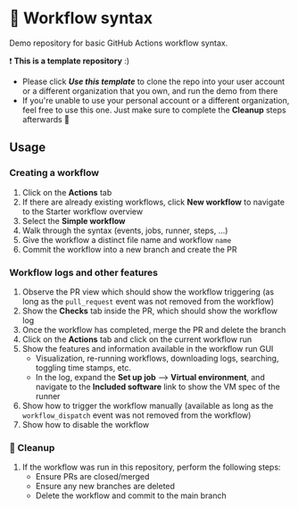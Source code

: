 # :rocket: Workflow syntax

Demo repository for basic GitHub Actions workflow syntax.

:exclamation: **This is a template repository** :)
  - Please click ***Use this template*** to clone the repo into your user account or a different organization that you own, and run the demo from there
  - If you're unable to use your personal account or a different organization, feel free to use this one. Just make sure to complete the **Cleanup** steps afterwards :house_with_garden:

## Usage 

### Creating a workflow

1. Click on the **Actions** tab
1. If there are already existing workflows, click **New workflow** to navigate to the Starter workflow overview
1. Select the **Simple workflow** 
1. Walk through the syntax (events, jobs, runner, steps, ...)
1. Give the workflow a distinct file name and workflow `name` 
1. Commit the workflow into a new branch and create the PR

### Workflow logs and other features

1. Observe the PR view which should show the workflow triggering (as long as the `pull_request` event was not removed from the workflow)
1. Show the **Checks** tab inside the PR, which should show the workflow log
1. Once the workflow has completed, merge the PR and delete the branch
1. Click on the **Actions** tab and click on the current workflow run
1. Show the features and information available in the workflow run GUI
    - Visualization, re-running workflows, downloading logs, searching, toggling time stamps, etc.
    - In the log, expand the **Set up job** --> **Virtual environment**, and navigate to the **Included software** link to show the VM spec of the runner
1. Show how to trigger the workflow manually (available as long as the `workflow_dispatch` event was not removed from the workflow)
1. Show how to disable the workflow

### :house_with_garden: Cleanup

1. If the workflow was run in this repository, perform the following steps:
    - Ensure PRs are closed/merged
    - Ensure any new branches are deleted
    - Delete the workflow and commit to the main branch

